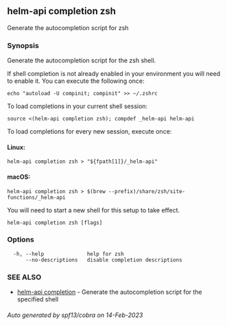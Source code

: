 ## helm-api completion zsh

Generate the autocompletion script for zsh

### Synopsis

Generate the autocompletion script for the zsh shell.

If shell completion is not already enabled in your environment you will need
to enable it.  You can execute the following once:

	echo "autoload -U compinit; compinit" >> ~/.zshrc

To load completions in your current shell session:

	source <(helm-api completion zsh); compdef _helm-api helm-api

To load completions for every new session, execute once:

#### Linux:

	helm-api completion zsh > "${fpath[1]}/_helm-api"

#### macOS:

	helm-api completion zsh > $(brew --prefix)/share/zsh/site-functions/_helm-api

You will need to start a new shell for this setup to take effect.


```
helm-api completion zsh [flags]
```

### Options

```
  -h, --help              help for zsh
      --no-descriptions   disable completion descriptions
```

### SEE ALSO

* [helm-api completion](helm-api_completion.md)	 - Generate the autocompletion script for the specified shell

###### Auto generated by spf13/cobra on 14-Feb-2023
